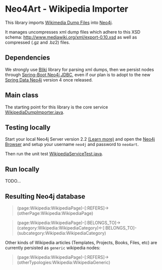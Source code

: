 # Neo4Art - Wikipedia Importer

This library imports [Wikimedia Dump Files](https://dumps.wikimedia.org) into [Neo4j](http://www.neo4j.com).

It manages uncompresses xml dump files which adhere to this XSD schema: http://www.mediawiki.org/xml/export-0.10.xsd as well as compressed (.gz and .bz2) files.

## Dependencies

We strongly use [Bliki](https://bitbucket.org/axelclk/info.bliki.wiki/wiki/Home) library for parsing xml dumps, then we persist nodes through [Spring-Boot Neo4j JDBC](https://github.com/neo4j-contrib/developer-resources/tree/gh-pages/language-guides/java/spring-boot-jdbc),
even if our plan is to adopt to the new [Spring Data Neo4j](https://github.com/spring-projects/spring-data-neo4j/tree/4.0) version 4 once released.

## Main class

The starting point for this library is the core service [WikipediaDumpImporter.java](https://github.com/neo4art/neo4art/blob/master/neo4art-wikipedia-importer/src/main/java/org/neo4art/importer/wikipedia/core/WikipediaDumpImporter.java).

## Testing locally

Start your local Neo4j Server version 2.2 [(Learn more)](http://neo4j.com/blog/neo4j-2-2-milestone-1-release/)
and open the [Neo4j Browser](http://localhost:7474) and setup your username `neo4j` and password to `neo4art`.

Then run the unit test [WikipediaServiceTest.java](https://github.com/neo4art/neo4art/blob/master/neo4art-wikipedia-importer/src/test/java/org/neo4art/importer/wikipedia/service/WikipediaServiceTest.java).

## Run locally

TODO...
 
## Resulting Neo4j database

>(page:Wikipedia:WikipediaPage)-[:REFERS]->(otherPage:Wikipedia:WikipediaPage)

>(page:Wikipedia:WikipediaPage)-[:BELONGS_TO]->(category:Wikipedia:WikipediaCategory)<-[:BELONGS_TO]-(subcategory:Wikipedia:WikipediaCategory)

Other kinds of Wikipedia articles (Templates, Projects, Books, Files, etc) are currently persisted as `generic` wikipedia nodes:

>(page:Wikipedia:WikipediaPage)-[:REFERS]->(otherTypologies:Wikipedia:WikipediaGeneric)




 

